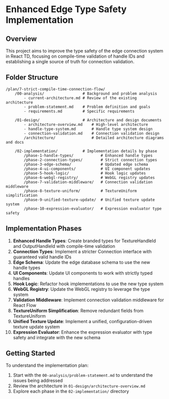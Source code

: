# Enhanced Edge Type Safety Implementation

## Overview

This project aims to improve the type safety of the edge connection system in React TD, focusing on compile-time validation of handle IDs and establishing a single source of truth for connection validation.

## Folder Structure

```
/plan/7-strict-compile-time-connection-flow/
    /00-analysis/                 # Background and problem analysis
        - current-architecture.md # Review of the existing architecture
        - problem-statement.md    # Problem definition and goals
        - requirements.md         # Specific requirements

    /01-design/                   # Architecture and design documents
        - architecture-overview.md    # High-level architecture
        - handle-type-system.md       # Handle type system design
        - connection-validation.md    # Connection validation design
        /architecture/                # Detailed architecture diagrams and docs

    /02-implementation/           # Implementation details by phase
        /phase-1-handle-types/            # Enhanced handle types
        /phase-2-connection-types/        # Strict connection types
        /phase-3-edge-schema/             # Updated edge schema
        /phase-4-ui-components/           # UI component updates
        /phase-5-hook-logic/              # Hook logic updates
        /phase-6-webgl-registry/          # WebGL registry updates
        /phase-7-validation-middleware/   # Connection validation middleware
        /phase-8-texture-uniform/         # TextureUniform simplification
        /phase-9-unified-texture-update/  # Unified texture update system
        /phase-10-expression-evaluator/   # Expression evaluator type safety
```

## Implementation Phases

1. **Enhanced Handle Types**: Create branded types for TextureHandleId and OutputHandleId with compile-time validation
2. **Connection Types**: Implement a stricter Connection interface with guaranteed valid handle IDs
3. **Edge Schema**: Update the edge database schema to use the new handle types
4. **UI Components**: Update UI components to work with strictly typed handles
5. **Hook Logic**: Refactor hook implementations to use the new type system
6. **WebGL Registry**: Update the WebGL registry to leverage the type system
7. **Validation Middleware**: Implement connection validation middleware for React Flow
8. **TextureUniform Simplification**: Remove redundant fields from TextureUniform
9. **Unified Texture Update**: Implement a unified, configuration-driven texture update system
10. **Expression Evaluator**: Enhance the expression evaluator with type safety and integrate with the new schema

## Getting Started

To understand the implementation plan:

1. Start with the `00-analysis/problem-statement.md` to understand the issues being addressed
2. Review the architecture in `01-design/architecture-overview.md`
3. Explore each phase in the `02-implementation/` directory
